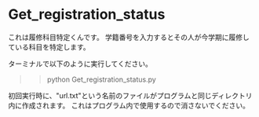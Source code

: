 # Get_registration_status
これは履修科目特定くんです。
学籍番号を入力するとその人が今学期に履修している科目を特定します。

ターミナルで以下のように実行してください。
>>python Get_registration_status.py

初回実行時に、"url.txt"という名前のファイルがプログラムと同じディレクトリ内に作成されます。
これはプログラム内で使用するので消さないでください。
